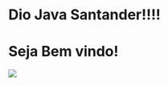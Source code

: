# Dio Java Santander!!!!
# Seja Bem vindo! 
![](https://ensinado.com.br/wp-content/uploads/2021/06/java_logo_640.jpg)
